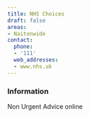 ```yaml
---
title: NHS Choices
draft: false
areas:
- Naitonwide
contact:
  phone:
  - '111'
  web_addresses:
  - www.nhs.uk
---
```


### Information
Non Urgent Advice online

